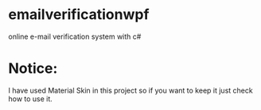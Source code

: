 # emailverificationwpf
online e-mail verification system with c#

# Notice: 
I have used Material Skin in this project so if you want to keep it just check how to use it.


